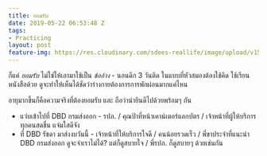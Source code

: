 ```yaml
---
title: ยอมรับ
date: 2019-05-22 06:53:48 Z
tags:
- Practicing
layout: post
feature-img: https://res.cloudinary.com/sdees-reallife/image/upload/v1555658919/sample_feature_img.png
---
```


ก็แค่ *ยอมรับ* ไม่ใช่ให้เอามาใช้เป็น *ข้ออ้าง* - นอนดึก 3 วันติด ในแบบที่หัวสมองต้องใช้คิด ใช้เรียนหนังสือด้วย ดูจะทำให้เห็นได้ชัดว่าร่างกายต้องการการพักผ่อนมากแค่ไหน

อายุมากขึ้นก็คือความจริงที่ต้องยอมรับ และ ถือว่าน่ายินดีไปด้วยพร้อมๆ กัน

<i class="fa fa-child" style="color:plum"></i>

- แว่บเข้าไปที่ DBD กรมส่งออก - รปภ. / คุณป้าที่หน้าเคาน์เตอร์แลกบัตร / เจ้าหน้าที่ผู้ให้บริการ ทุกคนสดชื่น แจ่มใสดีจัง
- ที่ DBD รัชดา มาส่งงบวันนี้ - เจ้าหน้าที่ให้บริการใจดี / คนน้อยรวดเร็ว / พี่ขาประจำที่แนะนำ DBD กรมส่งออก ดูจะจำเราไม่ได้? แต่ก็ดูสบายใจ / พี่รปภ. ก็ดูสบายๆ ด้วยเช่นกัน
